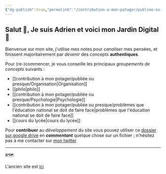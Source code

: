 ```yaml
---
{"dg-publish":true,"permalink":"/contribution-a-mon-potager/publiee-ou-presque/vision-de-l-arboretum/","tags":"gardenEntry"}
---
```


## Salut 👋, Je suis Adrien et voici mon Jardin Digital 🌱
Bienvenue sur mon site, j'utilise mes notes pour *canaliser* mes pensées, et finissent majoritairement par *devenir* des concepts **authentiques**. 

Pour (re-)commencer, je vous conseille les principaux *groupements de concepts* suivants :
- [[contribution à mon potager/publiée ou presque/Organisation\|Organisation]]
- [[philo\|philo]]
- [[contribution à mon potager/publiée ou presque/Psychologie\|Psychologie]]
- [[contribution à mon potager/publiée ou presque/problèmes que l'éducation national se doit de faire face\|problèmes que l'éducation national se doit de faire face]]
- [[cours du lycée\|cours du lycée]]

Pour **contribuer** au *développement* du site vous pouvez utiliser ce [dossier sur google drive](https://drive.google.com/drive/folders/13fDQYJpAMFO1uZ4wGbM7CLtyKeFkyEu1?usp=share_link) en ***commentant*** quelque chose sur un fichier ; n'hésitez pas à me contacter sur [mon twitter](https://twitter.com/AdrienRomano2)

---
#🗺️


L'ancien site est [ici](https://sage-cheesecake-6577.netlify.app)